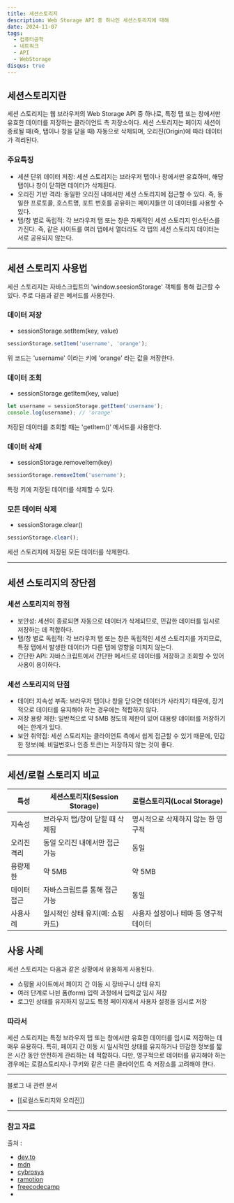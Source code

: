 ```yaml
---
title: 세션스토리지
description: Web Storage API 중 하나인 세션스토리지에 대해
date: 2024-11-07
tags:
  - 컴퓨터공학
  - 네트워크
  - API
  - WebStorage
disqus: true
---
```

## 세션스토리지란

세션 스토리지는 웹 브라우저의 Web Storage API 중 하나로, 특정 탭 또는 창에서만 유효한 데이터를 저장하는 클라이언트 측 저장소이다. 세션 스토리지는 페이지 세션이 종료될 때(즉, 탭이나 창을 닫을 때) 자동으로 삭제되며, 오리진(Origin)에 따라 데이터가 격리된다.

### 주요특징
- 세션 단위 데이터 저장: 세션 스토리지는 브라우저 탭이나 창에서만 유효하며, 해당 탭이나 창이 닫히면 데이터가 삭제된다.
- 오리진 기반 격리: 동일한 오리진 내에서만 세션 스토리지에 접근할 수 있다. 즉, 동일한 프로토콜, 호스트명, 포트 번호를 공유하는 페이지들만 이 데이터를 사용할 수 있다.
- 탭/창 별로 독립적: 각 브라우저 탭 또는 창은 자체적인 세션 스토리지 인스턴스를 가진다. 즉, 같은 사이트를 여러 탭에서 열더라도 각 탭의 세션 스토리지 데이터는 서로 공유되지 않는다.

---
## 세션 스토리지 사용법

세션 스토리지는 자바스크립트의 'window.seesionStorage' 객체를 통해 접근할 수 있다. 주로 다음과 같은 메서드를 사용한다.

### 데이터 저장
- sessionStorage.setItem(key, value)
```javascript
sessionStorage.setItem('username', 'orange');
```

위 코드는 'username' 이라는 키에 'orange' 라는 값을 저장한다.

### 데이터 조회
- sessionStorage.getItem(key, value)
```javascript
let username = sessionStorage.getItem('username'); 
console.log(username); // 'orange'
  ```

저장된 데이터를 조회할 때는 'getItem()' 메서드를 사용한다.

### 데이터 삭제
- sessionStorage.removeItem(key)
```javascript
sessionStorage.removeItem('username');
```

특정 키에 저장된 데이터를 삭제할 수 있다.

### 모든 데이터 삭제
- sessionStorage.clear()
```javascript
sessionStorage.clear();
```

세션 스토리지에 저장된 모든 데이터를 삭제한다.

---

## 세션 스토리지의 장단점

### 세션 스토리지의 장점
- 보안성: 세션이 종료되면 자동으로 데이터가 삭제되므로, 민감한 데이터를 임시로 저장하는 데 적합하다.
- 탭/창 별로 독립적: 각 브라우저 탭 또는 창은 독립적인 세션 스토리지를 가지므로, 특정 탭에서 발생한 데이터가 다른 탭에 영향을 미치지 않는다.
- 간단한 API: 자바스크립트에서 간단한 메서드로 데이터를 저장하고 조회할 수 있어 사용이 용이하다.

### 세션 스토리지의 단점
- 데이터 지속성 부족: 브라우저 탭이나 창을 닫으면 데이터가 사라지기 때문에, 장기적으로 데이터를 유지해야 하는 경우에는 적합하지 않다.
- 저장 용량 제한: 일반적으로 약 5MB 정도의 제한이 있어 대용량 데이터를 저장하기에는 한계가 있다.
- 보안 취약점: 세션 스토리지는 클라이언트 측에서 쉽게 접근할 수 있기 때문에, 민감한 정보(예: 비밀번호나 인증 토큰)는 저장하지 않는 것이 좋다.

---
## 세션/로컬 스토리지 비교


| 특성    | 세션스토리지(Session Storage) | 로컬스토리지(Local Storage) |
| ----- | ----------------------- | --------------------- |
| 지속성   | 브라우저 탭/창이 닫힐 때 삭제됨      | 명시적으로 삭제하지 않는 한 영구적   |
| 오리진격리 | 동일 오리진 내에서만 접근 가능       | 동일                    |
| 용량제한  | 약 5MB                   | 약 5MB                 |
| 데이터접근 | 자바스크립트를 통해 접근 가능        | 동일                    |
| 사용사례  | 일시적인 상태 유지(예: 쇼핑 카드)    | 사용자 설정이나 테마 등 영구적 데이터 |

## 사용 사례

세션 스토리지는 다음과 같은 상황에서 유용하게 사용된다.
- 쇼핑몰 사이트에서 페이지 간 이동 시 장바구니 상태 유지
- 여러 단계로 나뉜 폼(form) 입력 과정에서 입력값 임시 저장
- 로그인 상태를 유지하지 않고도 특정 페이지에서 사용자 설정을 임시로 저장

### 따라서
세션 스토리지는 특정 브라우저 탭 또는 창에서만 유효한 데이터를 임시로 저장하는 데 매우 유용하다.
특히, 페이지 간 이동 시 일시적인 상태를 유지하거나 민감한 정보를 짧은 시간 동안 안전하게 관리하는 데 적합하다. 다만, 영구적으로 데이터를 유지해야 하는 경우에는 로컬스토리지나 쿠키와 같은 다른 클라이언트 측 저장소를 고려해야 한다.

---

블로그 내 관련 문서
- [[로컬스토리지와 오리진]]

---
### 참고 자료
출처 : <br>
- <a href="https://dev.to/eddiemuhoro/understanding-session-storage-local-storage-and-cookies-in-web-development-1i14" target="_blank">dev.to</a>
- <a href="https://developer.mozilla.org/ko/docs/Web/API/Window/sessionStorage" target="_blank">mdn</a>
- <a href="https://www.cybrosys.com/blog/an-overview-session-storage-in-javascript" target="_blank">cybrosys</a>
- <a href="https://www.ramotion.com/blog/what-is-web-storage/" target="_blank">ramotion</a>
- <a href="https://www.freecodecamp.org/news/web-storage-localstorage-vs-sessionstorage-in-javascript/" target="_blank">freecodecamp</a>
- 